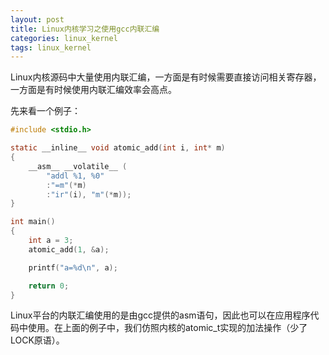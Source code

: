 ```yaml
---
layout: post
title: Linux内核学习之使用gcc内联汇编
categories: linux_kernel
tags: linux_kernel
---
```


Linux内核源码中大量使用内联汇编，一方面是有时候需要直接访问相关寄存器，一方面是有时候使用内联汇编效率会高点。

先来看一个例子：

```c
#include <stdio.h>

static __inline__ void atomic_add(int i, int* m)
{
	__asm__ __volatile__ (
		"addl %1, %0"
		:"=m"(*m)
		:"ir"(i), "m"(*m));
}

int main()
{
	int a = 3;
	atomic_add(1, &a);

	printf("a=%d\n", a);

	return 0;
}
```

Linux平台的内联汇编使用的是由gcc提供的asm语句，因此也可以在应用程序代码中使用。在上面的例子中，我们仿照内核的atomic_t实现的加法操作（少了LOCK原语）。


